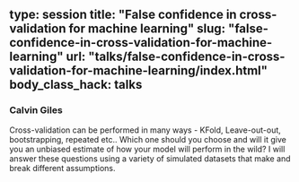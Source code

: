 type: session
title: "False confidence in cross-validation for machine learning"
slug: "false-confidence-in-cross-validation-for-machine-learning"
url: "talks/false-confidence-in-cross-validation-for-machine-learning/index.html"
body_class_hack: talks
---

### Calvin Giles

Cross-validation can be performed in many ways - KFold, Leave-out-out, bootstrapping, repeated etc.. Which one should you choose and will it give you an unbiased estimate of how your model will perform in the wild?
I will answer these questions using a variety of simulated datasets that make and break different assumptions.